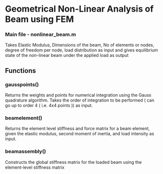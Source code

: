 # Geometrical Non-Linear Analysis of Beam using FEM
### Main file - nonlinear_beam.m 
Takes Elastic Modulus, Dimensions of the beam, No of elements or nodes, degree of freedom per node, load distribution as input and gives equilibrium state of the non-linear beam under the applied load as output

## Functions 
### gausspoints()
Returns the weights and points for numerical integration using the Gauss quadrature algorithm. Takes the order of integration to be performed ( can go up to order 4 ( i.e. 4x4 points )) as input.

### beamelement()
Returns the element level stiffness and force matrix for a beam element, given the elastic modulus, second moment of inertia, and load intensity as input.

### beamassembly() 
Constructs the global stiffness matrix for the loaded beam using the element-level stiffness matrix 


